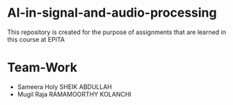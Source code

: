 # AI-in-signal-and-audio-processing
This repository is created for the purpose of assignments that are learned in this course at EPITA

# Team-Work
- Sameera Holy SHEIK ABDULLAH
- Mugil Raja RAMAMOORTHY KOLANCHI
